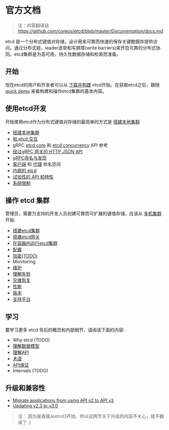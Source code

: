 # 官方文档

> 注：内容翻译自 https://github.com/coreos/etcd/blob/master/Documentation/docs.md

etcd 是一个分布式键值对存储，设计用来可靠而快速的保存关键数据并提供访问。通过分布式锁，leader选举和写屏障(write barriers)来开启可靠的分布式协同。etcd集群是为高可用，持久性数据存储和检索而准备。

## 开始

现在etcd的用户和开发者可以从 [下载并构建](https://github.com/coreos/etcd/blob/master/Documentation/dl_build.md) etcd开始。在获取etcd之后，跟随 [quick demo](https://github.com/coreos/etcd/blob/master/Documentation/demo.md) 来看构建和操作etcd集群的基本内容。

## 使用etcd开发

开始使用etcd作为分布式键值对存储的最简单的方式是 [搭建本地集群](dev-guide/local_cluster.md)

- [搭建本地集群](dev-guide/local_cluster.md)
- [和 etcd 交互](dev-guide/interacting_v3.md)
- gRPC [etcd core](dev-guide/api_reference_v3.md) 和 [etcd concurrency](dev-guide/api_concurrency_reference_v3.md) API 参考
- [经过gRPC 网关的 HTTP JSON API](dev-guide/api_grpc_gateway.md)
- [gRPC命名与发现](dev-guide/grpc_naming.md)
- [客户端](https://godoc.org/github.com/coreos/etcd/clientv3/namespace) 和 [代理](https://github.com/coreos/etcd/blob/master/Documentation/op-guide/grpc_proxy.md#namespacing) 命名空间
- [内嵌的 etcd](https://godoc.org/github.com/coreos/etcd/embed)
- [试验性的 API 和特性](dev-guide/experimental_apis.md)
- [系统限制](dev-guide/limit.md)

## 操作 etcd 集群

管理员，需要为支持的开发人员创建可靠而可扩展的键值存储，应该从 [多机集群](op-guide/clustering.md) 开始.

- [搭建etcd集群](op-guide/clustering.md)
- [搭建etcd网关](op-guide/gateway.md)
- [在容器内运行etcd集群](op-guide/container.md)
- [配置](op-guide/configuration.md)
- [加密(TODO)](op-guide/security.md)
- Monitoring
- [维护](op-guide/maintenance.md)
- [理解失败](op-guide/failures.md)
- [灾难恢复](op-guide/recovery.md)
- [性能](op-guide/performance.md)
- [版本](op-guide/versioning.md)
- [支持平台](op-guide/supported-platform.md)

## 学习

要学习更多 etcd 背后的概念和内部细节，请阅读下面的内容:

- Why etcd (TODO)
- [理解数据模型](leaning/data_model.md)
- [理解API](leaning/api.md)
- [术语](leaning/glossary.md)
- [API保证](leaning/api_guarantees.md)
- Internals (TODO)

## 升级和兼容性

- [Migrate applications from using API v2 to API v3](https://github.com/coreos/etcd/blob/master/Documentation/op-guide/v2-migration.md)
- [Updating v2.3 to v3.0](https://github.com/coreos/etcd/blob/master/Documentation/upgrades/upgrade_3_0.md)

> 注： 因为是直接从etcd3开始，所以这两节关于升级的内容不关心，就不翻译了 :)